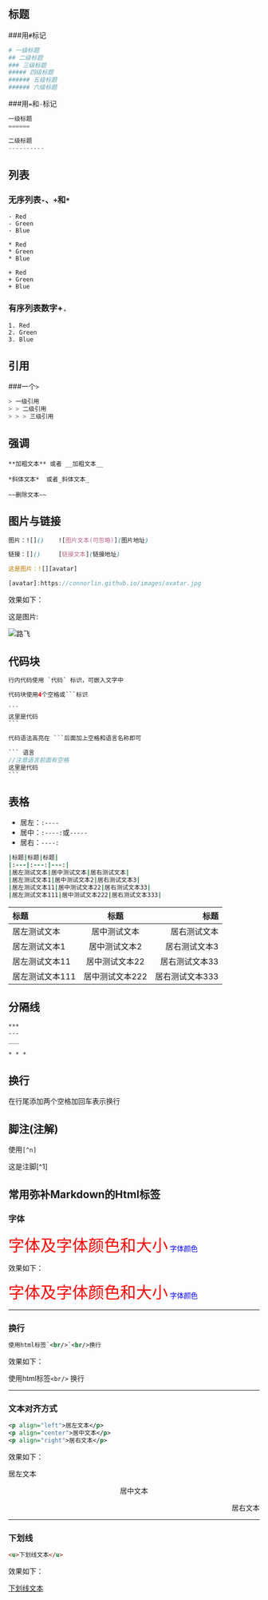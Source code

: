 ## **标题**

###用`#`标记

```bash
# 一级标题
## 二级标题
### 三级标题
##### 四级标题
###### 五级标题
###### 六级标题
```

###用`=`和`-`标记

```java
一级标题
======

二级标题
----------
```

## **列表**

### **无序列表`-`、`+`和`*`**

```undefined
- Red
- Green
- Blue

* Red
* Green
* Blue

+ Red
+ Green
+ Blue
```

### 有序列表数字+`.`

```undefined
1. Red
2. Green
3. Blue
```

## 引用

###一个`>`

```csharp
> 一级引用
> > 二级引用
> > > 三级引用
```

## 强调

```undefined
**加粗文本** 或者 __加粗文本__

*斜体文本*  或者_斜体文本_

~~删除文本~~
```

## 图片与链接

```css
图片：![]()    ![图片文本(可忽略)](图片地址)

链接：[]()     [链接文本](链接地址)
```

```rust
这是图片：![][avatar]

[avatar]:https://connorlin.github.io/images/avatar.jpg
```

效果如下：

这是图片:

![路飞](https://connorlin.github.io/images/avatar.jpg)

## 代码块

````java
行内代码使用 `代码` 标识，可嵌入文字中

代码块使用4个空格或```标识

```
这里是代码
```

代码语法高亮在 ```后面加上空格和语言名称即可

``` 语言
//注意语言前面有空格
这里是代码
```
````

## **表格**

- 居左：`:----`
- 居中：`:----:`或`-----`
- 居右：`----:`

```ruby
|标题|标题|标题|
|:---|:---:|---:|
|居左测试文本|居中测试文本|居右测试文本|
|居左测试文本1|居中测试文本2|居右测试文本3|
|居左测试文本11|居中测试文本22|居右测试文本33|
|居左测试文本111|居中测试文本222|居右测试文本333|
```

| 标题            |      标题       |            标题 |
| :-------------- | :-------------: | --------------: |
| 居左测试文本    |  居中测试文本   |    居右测试文本 |
| 居左测试文本1   |  居中测试文本2  |   居右测试文本3 |
| 居左测试文本11  | 居中测试文本22  |  居右测试文本33 |
| 居左测试文本111 | 居中测试文本222 | 居右测试文本333 |

## **分隔线**

```undefined
***
---
___

* * *
```

## **换行**

在行尾添加两个空格加回车表示换行

## **脚注(注解)**

使用`[^n]`

这是注脚[^1]

## 常用弥补Markdown的Html标签

### 字体

<font face="微软雅黑" color="red" size="6">字体及字体颜色和大小</font>
<font color="#0000ff">字体颜色</font>

效果如下：

<font face="微软雅黑" color="red" size="6">字体及字体颜色和大小</font>
 <font color="#0000ff">字体颜色</font>

------

### **换行**

```xml
使用html标签`<br/>`<br/>换行
```

效果如下：

使用html标签`<br/>`
换行

------

### **文本对齐方式**

```xml
<p align="left">居左文本</p>
<p align="center">居中文本</p>
<p align="right">居右文本</p>
```

效果如下：

<p align="left">居左文本</p> <p align="center">居中文本</p> <p align="right">居右文本</p>

------

### **下划线**

```html
<u>下划线文本</u>
```

效果如下：

<u>下划线文本</u>